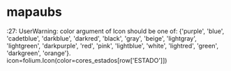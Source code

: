 # mapaubs
<ipython-input-37-7785e758993f>:27: UserWarning: color argument of Icon should be one of: {'purple', 'blue', 'cadetblue', 'darkblue', 'darkred', 'black', 'gray', 'beige', 'lightgray', 'lightgreen', 'darkpurple', 'red', 'pink', 'lightblue', 'white', 'lightred', 'green', 'darkgreen', 'orange'}.
  icon=folium.Icon(color=cores_estados[row['ESTADO']])
